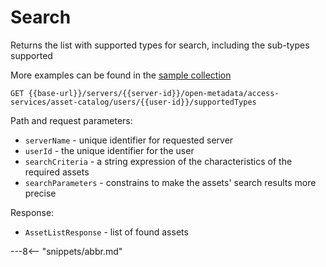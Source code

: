 <!-- SPDX-License-Identifier: CC-BY-4.0 -->
<!-- Copyright Contributors to the ODPi Egeria project. -->

# Search

Returns the list with supported types for search, including the sub-types supported

More examples can be found in the
[sample collection](samples/collections/Asset-Catalog-endpoints.postman_collection.json)

```
GET {{base-url}}/servers/{{server-id}}/open-metadata/access-services/asset-catalog/users/{{user-id}}/supportedTypes
```
Path and request parameters:
* `serverName` - unique identifier for requested server
* `userId` - the unique identifier for the user
* `searchCriteria` - a string expression of the characteristics of the required assets 
* `searchParameters` - constrains to make the assets' search results more precise

Response:
* `AssetListResponse` - list of found assets

---8<-- "snippets/abbr.md"







